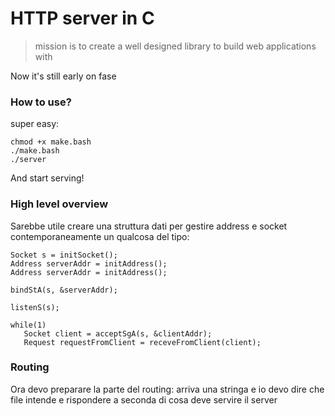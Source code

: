 # HTTP server in C

> mission is to create a well designed library to build web applications with

Now it's still early on fase

### How to use?

super easy:

```
chmod +x make.bash
./make.bash
./server
```

And start serving!

### High level overview

Sarebbe utile creare una struttura dati per gestire address e socket contemporaneamente un qualcosa del tipo:

```
Socket s = initSocket();
Address serverAddr = initAddress();
Address serverAddr = initAddress();

bindStA(s, &serverAddr);

listenS(s);

while(1)
   Socket client = acceptSgA(s, &clientAddr);
   Request requestFromClient = receveFromClient(client);
```

### Routing

Ora devo preparare la parte del routing:
arriva una stringa e io devo dire che file intende e rispondere a seconda di cosa deve servire il server